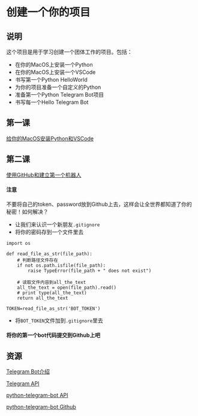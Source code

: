 # 创建一个你的项目

## 说明

这个项目是用于学习创建一个团体工作的项目。包括：

* 在你的MacOS上安装一个Python
* 在你的MacOS上安装一个VSCode
* 书写第一个Python HelloWorld
* 为你的项目准备一个自定义的Python
* 准备第一个Python Telegram Bot项目
* 书写每一个Hello Telegram Bot

## 第一课 

[给你的MacOS安装Python和VSCode](https://github.com/HDCodePractice/MakePythonProject/blob/master/%E7%AC%AC%E4%B8%80%E8%AF%BE%20%E5%AE%89%E8%A3%85Python%E5%92%8CVSCode.md)

## 第二课 

[使用GitHub和建立第一个机器人](https://github.com/HDCodePractice/MakePythonProject/blob/master/%E7%AC%AC%E4%BA%8C%E8%AF%BE%20%E4%BD%BF%E7%94%A8GitHub%E5%92%8C%E5%BB%BA%E7%AB%8B%E7%AC%AC%E4%B8%80%E4%B8%AA%E6%9C%BA%E5%99%A8%E4%BA%BA.md)


#### 注意

不要将自己的token、password放到Github上去，这样会让全世界都知道了你的秘密！如何解决？

* 让我们来认识一个新朋友`.gitignore`
* 将你的密码存到一个文件里去

```
import os

def read_file_as_str(file_path):
    # 判断路径文件存在
    if not os.path.isfile(file_path):
        raise TypeError(file_path + " does not exist")

    # 读取文件内容到all_the_text
    all_the_text = open(file_path).read()
    # print type(all_the_text)
    return all_the_text

TOKEN=read_file_as_str('BOT_TOKEN')
```
* 将`BOT_TOKEN`文件加到`.gitignore`里去

#### 将你的第一个bot代码提交到Github上吧

## 资源

[Telegram Bot介绍](https://core.telegram.org/bots)

[Telegram API](https://core.telegram.org/bots/api/#available-methods)

[python-telegram-bot API](https://python-telegram-bot.readthedocs.io/en/stable/)

[python-telegram-bot Github](https://github.com/python-telegram-bot/python-telegram-bot)
